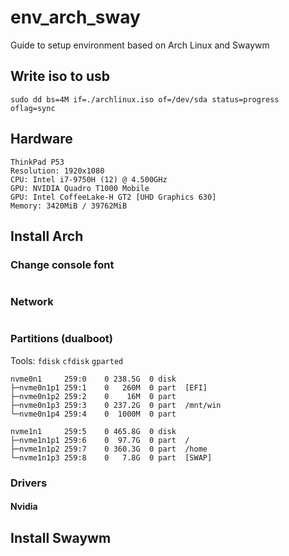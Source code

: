# env_arch_sway
Guide to setup environment based on Arch Linux and Swaywm 

## Write iso to usb
```
sudo dd bs=4M if=./archlinux.iso of=/dev/sda status=progress oflag=sync
```

## Hardware
```
ThinkPad P53
Resolution: 1920x1080
CPU: Intel i7-9750H (12) @ 4.500GHz
GPU: NVIDIA Quadro T1000 Mobile
GPU: Intel CoffeeLake-H GT2 [UHD Graphics 630]
Memory: 3420MiB / 39762MiB
```

## Install Arch
### Change console font
```
```
### Network
```
```

### Partitions (dualboot)
Tools: `fdisk` `cfdisk` `gparted`
```
nvme0n1     259:0    0 238.5G  0 disk 
├─nvme0n1p1 259:1    0   260M  0 part  [EFI]
├─nvme0n1p2 259:2    0    16M  0 part 
├─nvme0n1p3 259:3    0 237.2G  0 part  /mnt/win
└─nvme0n1p4 259:4    0  1000M  0 part 

nvme1n1     259:5    0 465.8G  0 disk 
├─nvme1n1p1 259:6    0  97.7G  0 part  /
├─nvme1n1p2 259:7    0 360.3G  0 part  /home
└─nvme1n1p3 259:8    0   7.8G  0 part  [SWAP]
```


### Drivers
#### Nvidia

## Install Swaywm
